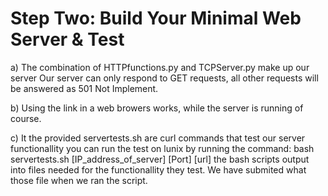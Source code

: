 # Step Two: Build Your Minimal Web Server & Test

a)  The combination of HTTPfunctions.py and TCPServer.py make up our server
    Our server can only respond to GET requests, all other requests will be answered
    as 501 Not Implement. 

b)  Using the link in a web browers works, while the server is running of course.

c)  It the provided servertests.sh are curl commands that test our server functionallity
    you can run the test on lunix by running the command:
    bash servertests.sh [IP_address_of_server] [Port] [url]
    the bash scripts output into files needed for the functionallity they test. 
    We have submited what those file when we ran the script.